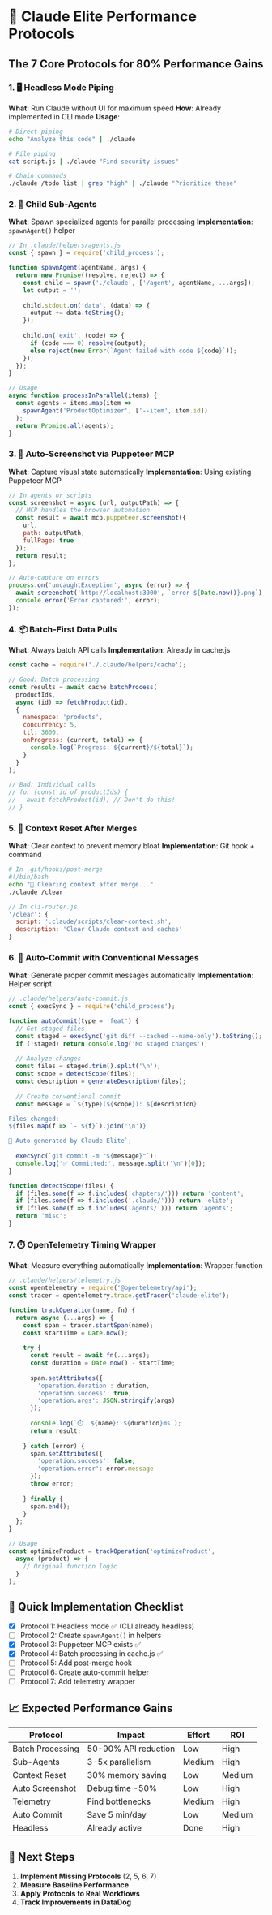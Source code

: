 # 🚀 Claude Elite Performance Protocols

## The 7 Core Protocols for 80% Performance Gains

### 1. 🖥️ Headless Mode Piping

**What**: Run Claude without UI for maximum speed
**How**: Already implemented in CLI mode
**Usage**:

```bash
# Direct piping
echo "Analyze this code" | ./claude

# File piping
cat script.js | ./claude "Find security issues"

# Chain commands
./claude /todo list | grep "high" | ./claude "Prioritize these"
```

### 2. 👶 Child Sub-Agents

**What**: Spawn specialized agents for parallel processing
**Implementation**: `spawnAgent()` helper

```javascript
// In .claude/helpers/agents.js
const { spawn } = require('child_process');

function spawnAgent(agentName, args) {
  return new Promise((resolve, reject) => {
    const child = spawn('./claude', ['/agent', agentName, ...args]);
    let output = '';
    
    child.stdout.on('data', (data) => {
      output += data.toString();
    });
    
    child.on('exit', (code) => {
      if (code === 0) resolve(output);
      else reject(new Error(`Agent failed with code ${code}`));
    });
  });
}

// Usage
async function processInParallel(items) {
  const agents = items.map(item => 
    spawnAgent('ProductOptimizer', ['--item', item.id])
  );
  return Promise.all(agents);
}
```

### 3. 📸 Auto-Screenshot via Puppeteer MCP

**What**: Capture visual state automatically
**Implementation**: Using existing Puppeteer MCP

```javascript
// In agents or scripts
const screenshot = async (url, outputPath) => {
  // MCP handles the browser automation
  const result = await mcp.puppeteer.screenshot({
    url,
    path: outputPath,
    fullPage: true
  });
  return result;
};

// Auto-capture on errors
process.on('uncaughtException', async (error) => {
  await screenshot('http://localhost:3000', `error-${Date.now()}.png`);
  console.error('Error captured:', error);
});
```

### 4. 📦 Batch-First Data Pulls

**What**: Always batch API calls
**Implementation**: Already in cache.js

```javascript
const cache = require('./.claude/helpers/cache');

// Good: Batch processing
const results = await cache.batchProcess(
  productIds,
  async (id) => fetchProduct(id),
  {
    namespace: 'products',
    concurrency: 5,
    ttl: 3600,
    onProgress: (current, total) => {
      console.log(`Progress: ${current}/${total}`);
    }
  }
);

// Bad: Individual calls
// for (const id of productIds) {
//   await fetchProduct(id); // Don't do this!
// }
```

### 5. 🔄 Context Reset After Merges

**What**: Clear context to prevent memory bloat
**Implementation**: Git hook + command

```bash
# In .git/hooks/post-merge
#!/bin/bash
echo "🧹 Clearing context after merge..."
./claude /clear
```

```javascript
// In cli-router.js
'/clear': {
  script: '.claude/scripts/clear-context.sh',
  description: 'Clear Claude context and caches'
}
```

### 6. 💬 Auto-Commit with Conventional Messages

**What**: Generate proper commit messages automatically
**Implementation**: Helper script

```javascript
// .claude/helpers/auto-commit.js
const { execSync } = require('child_process');

function autoCommit(type = 'feat') {
  // Get staged files
  const staged = execSync('git diff --cached --name-only').toString();
  if (!staged) return console.log('No staged changes');
  
  // Analyze changes
  const files = staged.trim().split('\n');
  const scope = detectScope(files);
  const description = generateDescription(files);
  
  // Create conventional commit
  const message = `${type}(${scope}): ${description}

Files changed:
${files.map(f => `- ${f}`).join('\n')}

🤖 Auto-generated by Claude Elite`;
  
  execSync(`git commit -m "${message}"`);
  console.log('✅ Committed:', message.split('\n')[0]);
}

function detectScope(files) {
  if (files.some(f => f.includes('chapters/'))) return 'content';
  if (files.some(f => f.includes('.claude/'))) return 'elite';
  if (files.some(f => f.includes('agents/'))) return 'agents';
  return 'misc';
}
```

### 7. ⏱️ OpenTelemetry Timing Wrapper

**What**: Measure everything automatically
**Implementation**: Wrapper function

```javascript
// .claude/helpers/telemetry.js
const opentelemetry = require('@opentelemetry/api');
const tracer = opentelemetry.trace.getTracer('claude-elite');

function trackOperation(name, fn) {
  return async (...args) => {
    const span = tracer.startSpan(name);
    const startTime = Date.now();
    
    try {
      const result = await fn(...args);
      const duration = Date.now() - startTime;
      
      span.setAttributes({
        'operation.duration': duration,
        'operation.success': true,
        'operation.args': JSON.stringify(args)
      });
      
      console.log(`⏱️  ${name}: ${duration}ms`);
      return result;
      
    } catch (error) {
      span.setAttributes({
        'operation.success': false,
        'operation.error': error.message
      });
      throw error;
      
    } finally {
      span.end();
    }
  };
}

// Usage
const optimizeProduct = trackOperation('optimizeProduct', 
  async (product) => {
    // Original function logic
  }
);
```

## 🎯 Quick Implementation Checklist

- [x] Protocol 1: Headless mode ✅ (CLI already headless)
- [ ] Protocol 2: Create `spawnAgent()` in helpers
- [x] Protocol 3: Puppeteer MCP exists ✅
- [x] Protocol 4: Batch processing in cache.js ✅
- [ ] Protocol 5: Add post-merge hook
- [ ] Protocol 6: Create auto-commit helper
- [ ] Protocol 7: Add telemetry wrapper

## 📈 Expected Performance Gains

| Protocol | Impact | Effort | ROI |
|----------|--------|--------|-----|
| Batch Processing | 50-90% API reduction | Low | High |
| Sub-Agents | 3-5x parallelism | Medium | High |
| Context Reset | 30% memory saving | Low | Medium |
| Auto Screenshot | Debug time -50% | Low | High |
| Telemetry | Find bottlenecks | Medium | High |
| Auto Commit | Save 5 min/day | Low | Medium |
| Headless | Already active | Done | High |

## 🚀 Next Steps

1. **Implement Missing Protocols** (2, 5, 6, 7)
2. **Measure Baseline Performance**
3. **Apply Protocols to Real Workflows**
4. **Track Improvements in DataDog**
